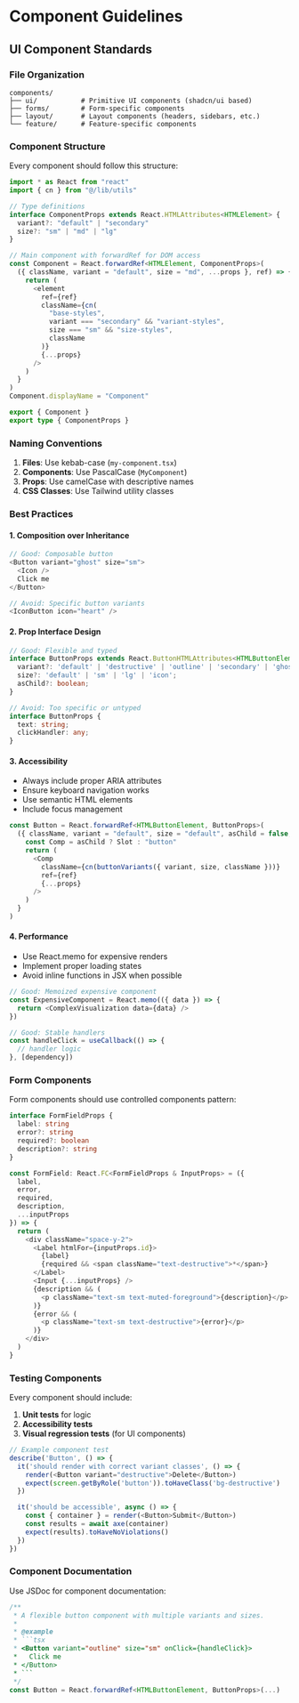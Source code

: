 # Component Guidelines

## UI Component Standards

### File Organization

```
components/
├── ui/           # Primitive UI components (shadcn/ui based)
├── forms/        # Form-specific components
├── layout/       # Layout components (headers, sidebars, etc.)
└── feature/      # Feature-specific components
```

### Component Structure

Every component should follow this structure:

```typescript
import * as React from "react"
import { cn } from "@/lib/utils"

// Type definitions
interface ComponentProps extends React.HTMLAttributes<HTMLElement> {
  variant?: "default" | "secondary"
  size?: "sm" | "md" | "lg"
}

// Main component with forwardRef for DOM access
const Component = React.forwardRef<HTMLElement, ComponentProps>(
  ({ className, variant = "default", size = "md", ...props }, ref) => {
    return (
      <element
        ref={ref}
        className={cn(
          "base-styles",
          variant === "secondary" && "variant-styles",
          size === "sm" && "size-styles",
          className
        )}
        {...props}
      />
    )
  }
)
Component.displayName = "Component"

export { Component }
export type { ComponentProps }
```

### Naming Conventions

1. **Files**: Use kebab-case (`my-component.tsx`)
2. **Components**: Use PascalCase (`MyComponent`)
3. **Props**: Use camelCase with descriptive names
4. **CSS Classes**: Use Tailwind utility classes

### Best Practices

#### 1. Composition over Inheritance

```typescript
// Good: Composable button
<Button variant="ghost" size="sm">
  <Icon />
  Click me
</Button>

// Avoid: Specific button variants
<IconButton icon="heart" />
```

#### 2. Prop Interface Design

```typescript
// Good: Flexible and typed
interface ButtonProps extends React.ButtonHTMLAttributes<HTMLButtonElement> {
  variant?: 'default' | 'destructive' | 'outline' | 'secondary' | 'ghost' | 'link';
  size?: 'default' | 'sm' | 'lg' | 'icon';
  asChild?: boolean;
}

// Avoid: Too specific or untyped
interface ButtonProps {
  text: string;
  clickHandler: any;
}
```

#### 3. Accessibility

- Always include proper ARIA attributes
- Ensure keyboard navigation works
- Use semantic HTML elements
- Include focus management

```typescript
const Button = React.forwardRef<HTMLButtonElement, ButtonProps>(
  ({ className, variant = "default", size = "default", asChild = false, ...props }, ref) => {
    const Comp = asChild ? Slot : "button"
    return (
      <Comp
        className={cn(buttonVariants({ variant, size, className }))}
        ref={ref}
        {...props}
      />
    )
  }
)
```

#### 4. Performance

- Use React.memo for expensive renders
- Implement proper loading states
- Avoid inline functions in JSX when possible

```typescript
// Good: Memoized expensive component
const ExpensiveComponent = React.memo(({ data }) => {
  return <ComplexVisualization data={data} />
})

// Good: Stable handlers
const handleClick = useCallback(() => {
  // handler logic
}, [dependency])
```

### Form Components

Form components should use controlled components pattern:

```typescript
interface FormFieldProps {
  label: string
  error?: string
  required?: boolean
  description?: string
}

const FormField: React.FC<FormFieldProps & InputProps> = ({
  label,
  error,
  required,
  description,
  ...inputProps
}) => {
  return (
    <div className="space-y-2">
      <Label htmlFor={inputProps.id}>
        {label}
        {required && <span className="text-destructive">*</span>}
      </Label>
      <Input {...inputProps} />
      {description && (
        <p className="text-sm text-muted-foreground">{description}</p>
      )}
      {error && (
        <p className="text-sm text-destructive">{error}</p>
      )}
    </div>
  )
}
```

### Testing Components

Every component should include:

1. **Unit tests** for logic
2. **Accessibility tests**
3. **Visual regression tests** (for UI components)

```typescript
// Example component test
describe('Button', () => {
  it('should render with correct variant classes', () => {
    render(<Button variant="destructive">Delete</Button>)
    expect(screen.getByRole('button')).toHaveClass('bg-destructive')
  })

  it('should be accessible', async () => {
    const { container } = render(<Button>Submit</Button>)
    const results = await axe(container)
    expect(results).toHaveNoViolations()
  })
})
```

### Component Documentation

Use JSDoc for component documentation:

````typescript
/**
 * A flexible button component with multiple variants and sizes.
 *
 * @example
 * ```tsx
 * <Button variant="outline" size="sm" onClick={handleClick}>
 *   Click me
 * </Button>
 * ```
 */
const Button = React.forwardRef<HTMLButtonElement, ButtonProps>(...)
````
